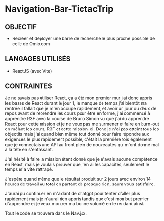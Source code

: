 # Navigation-Bar-TictacTrip

## OBJECTIF

- Recréer et déployer une barre de recherche le plus proche possible de celle de Omio.com

## LANGAGES UTILISÉS

- ReactJS (avec Vite)

## CONTRAINTES

Je ne savais pas utiliser React, ça a été mon premier mur j'ai donc appris les bases de React durant le jour 1, le manque de temps j'ai bientôt ma rentrée il fallait que je m'en occupe rapidement, et avoir un jour ou deux de repos avant de reprendre les cours pour être en forme, j'ai commencé à apprendre R3F avec la course de Bruno Simon vu que j'ai du apprendre React pour cette mission et je ne veux pas me surmener et faire en burn-out en mêlant les cours, R3F et cette mission-ci. Donc je n'ai pas atteint tous les objectifs mais j'ai quand bien même tout donné pour faire répondre aux exigences le plus rapidement possible, c'était la première fois également que je connectais une API au front plein de nouveautés qui m'ont donné mal à la tête en s'entassant.

J'ai hésité à faire la mission étant donné que je n'avais aucune compétence en React, mais je voulais prouver que j'en ai les capacités, seulement le temps m'a vite rattrapé. 

J'espère quand même que le résultat produit sur 2 jours avec environ 14 heures de travail au total en partant de presque rien, saura vous satisfaire.

J'aurai pu continuer en m'aidant de chatgpt pour tenter d'aller plus rapidement mais je n'aurai rien appris tandis que c'est mon but premier d'apprendre et je veux montrer ma bonne volonté en le rendant ainsi.

Tout le code se trouvera dans le Nav.jsx.
